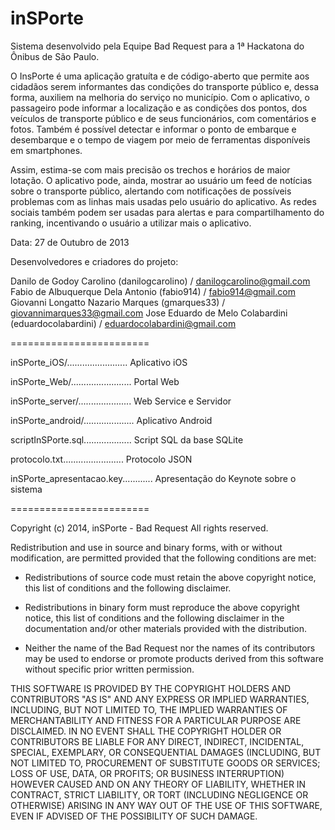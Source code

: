 inSPorte
========

Sistema desenvolvido pela Equipe Bad Request para a 1ª Hackatona do Ônibus de São Paulo.

O InsPorte é uma aplicação gratuíta e de código-aberto que permite aos cidadãos serem
informantes das condições do transporte público e, dessa forma, auxiliem na melhoria do 
serviço no município. Com o aplicativo, o passageiro pode informar a localização e as 
condições dos pontos, dos veículos de transporte público e de seus funcionários, 
com comentários e fotos. Também é possível detectar e informar o ponto de embarque e 
desembarque e o tempo de viagem por meio de ferramentas disponíveis em smartphones. 

Assim, estima-se com mais precisão os trechos e horários de maior lotação. 
O aplicativo pode, ainda, mostrar ao usuário um feed de notícias sobre o transporte 
público, alertando com notificações de possíveis problemas com as linhas mais usadas 
pelo usuário do aplicativo. As redes sociais também podem ser usadas para alertas e para 
compartilhamento do ranking, incentivando o usuário a utilizar mais o aplicativo.

Data: 27 de Outubro de 2013

Desenvolvedores e criadores do projeto:

Danilo de Godoy Carolino (danilogcarolino) / danilogcarolino@gmail.com
Fabio de Albuquerque Dela Antonio (fabio914) / fabio914@gmail.com
Giovanni Longatto Nazario Marques (gmarques33) / giovannimarques33@gmail.com
Jose Eduardo de Melo Colabardini (eduardocolabardini) / eduardocolabardini@gmail.com

========================

inSPorte_iOS/........................ Aplicativo iOS

inSPorte_Web/........................ Portal Web

inSPorte_server/..................... Web Service e Servidor

inSPorte_android/.................... Aplicativo Android

scriptInSPorte.sql................... Script SQL da base SQLite

protocolo.txt........................ Protocolo JSON

inSPorte_apresentacao.key............ Apresentação do Keynote sobre o sistema

========================

Copyright (c) 2014, inSPorte - Bad Request
All rights reserved.

Redistribution and use in source and binary forms, with or without modification,
are permitted provided that the following conditions are met:

* Redistributions of source code must retain the above copyright notice, this
  list of conditions and the following disclaimer.

* Redistributions in binary form must reproduce the above copyright notice, this
  list of conditions and the following disclaimer in the documentation and/or
  other materials provided with the distribution.

* Neither the name of the Bad Request nor the names of its
  contributors may be used to endorse or promote products derived from
  this software without specific prior written permission.

THIS SOFTWARE IS PROVIDED BY THE COPYRIGHT HOLDERS AND CONTRIBUTORS "AS IS" AND
ANY EXPRESS OR IMPLIED WARRANTIES, INCLUDING, BUT NOT LIMITED TO, THE IMPLIED
WARRANTIES OF MERCHANTABILITY AND FITNESS FOR A PARTICULAR PURPOSE ARE
DISCLAIMED. IN NO EVENT SHALL THE COPYRIGHT HOLDER OR CONTRIBUTORS BE LIABLE FOR
ANY DIRECT, INDIRECT, INCIDENTAL, SPECIAL, EXEMPLARY, OR CONSEQUENTIAL DAMAGES
(INCLUDING, BUT NOT LIMITED TO, PROCUREMENT OF SUBSTITUTE GOODS OR SERVICES;
LOSS OF USE, DATA, OR PROFITS; OR BUSINESS INTERRUPTION) HOWEVER CAUSED AND ON
ANY THEORY OF LIABILITY, WHETHER IN CONTRACT, STRICT LIABILITY, OR TORT
(INCLUDING NEGLIGENCE OR OTHERWISE) ARISING IN ANY WAY OUT OF THE USE OF THIS
SOFTWARE, EVEN IF ADVISED OF THE POSSIBILITY OF SUCH DAMAGE.

 
